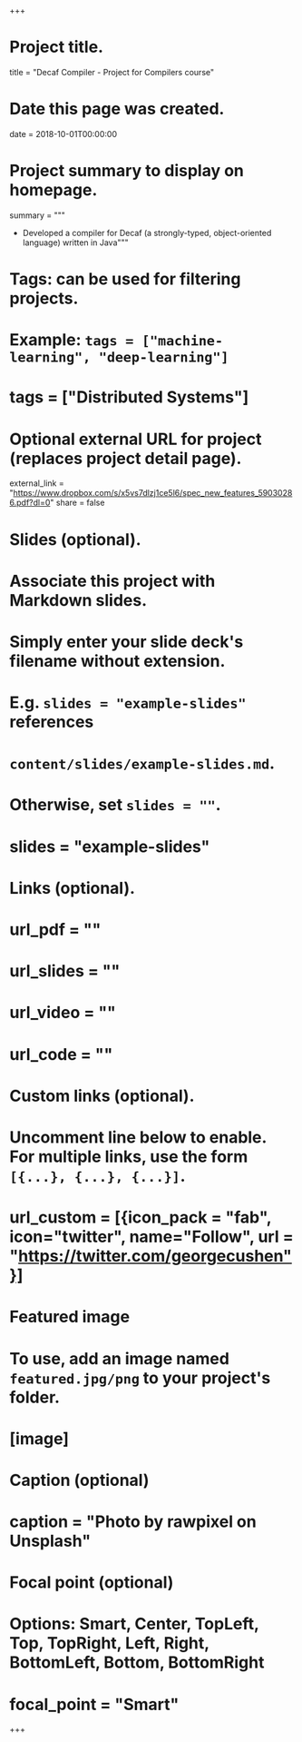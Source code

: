 +++
# Project title.
title = "Decaf Compiler - Project for Compilers course"

# Date this page was created.
date = 2018-10-01T00:00:00

# Project summary to display on homepage.
summary = """
- Developed a compiler for Decaf (a strongly-typed, object-oriented language) written in Java"""

# Tags: can be used for filtering projects.
# Example: `tags = ["machine-learning", "deep-learning"]`
# tags = ["Distributed Systems"]

# Optional external URL for project (replaces project detail page).
external_link = "https://www.dropbox.com/s/x5vs7dlzj1ce5l6/spec_new_features_59030286.pdf?dl=0"
share = false

# Slides (optional).
#   Associate this project with Markdown slides.
#   Simply enter your slide deck's filename without extension.
#   E.g. `slides = "example-slides"` references 
#   `content/slides/example-slides.md`.
#   Otherwise, set `slides = ""`.
# slides = "example-slides"

# Links (optional).
# url_pdf = ""
# url_slides = ""
# url_video = ""
# url_code = ""

# Custom links (optional).
#   Uncomment line below to enable. For multiple links, use the form `[{...}, {...}, {...}]`.
# url_custom = [{icon_pack = "fab", icon="twitter", name="Follow", url = "https://twitter.com/georgecushen"}]

# Featured image
# To use, add an image named `featured.jpg/png` to your project's folder. 
# [image]
  # Caption (optional)
  # caption = "Photo by rawpixel on Unsplash"
  
  # Focal point (optional)
  # Options: Smart, Center, TopLeft, Top, TopRight, Left, Right, BottomLeft, Bottom, BottomRight
  # focal_point = "Smart"
+++